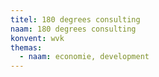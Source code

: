 ```yaml
---
titel: 180 degrees consulting 
naam: 180 degrees consulting 
konvent: wvk
themas:
  - naam: economie, development
---
```

